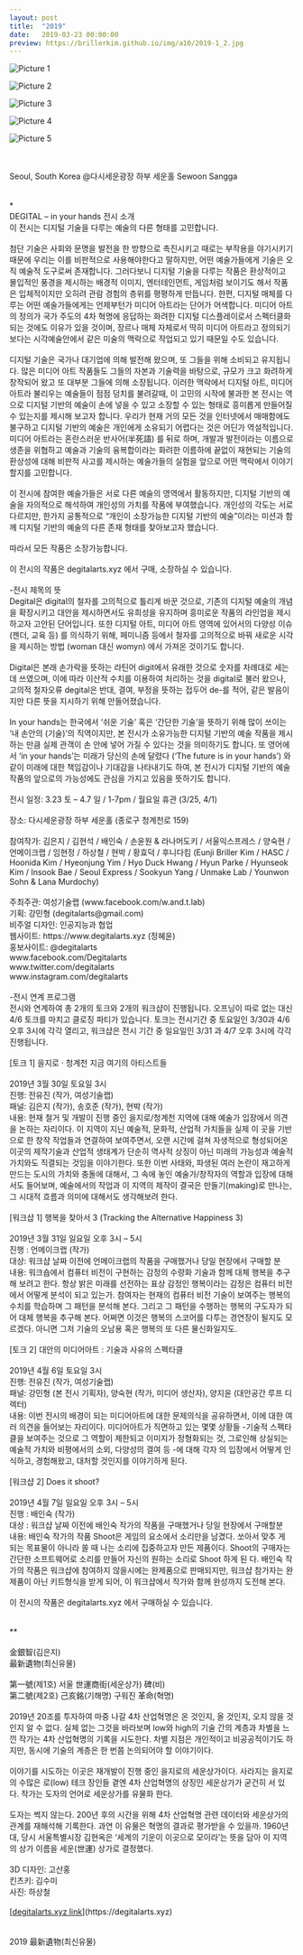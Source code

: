 ```yaml
---
layout: post
title:  "2019"
date:   2019-03-23 00:00:00
preview: https://brillerkim.github.io/img/a10/2019-1_2.jpg
---
```


![Picture 1](https://brillerkim.github.io/img/a10/2019-1_1.jpg)

![Picture 2](https://brillerkim.github.io/img/a10/2019-1_2.jpg)

![Picture 3](https://brillerkim.github.io/img/a10/2019-1_3.jpg)

![Picture 4](https://brillerkim.github.io/img/a10/2019-1_4.jpg)

![Picture 5](https://brillerkim.github.io/img/a10/2019-1_5.png)



<br>
<br>
Seoul, South Korea @다시세운광장 하부 세운홀 Sewoon Sangga<br>
<br>
<br>
*<br>
DEGITAL – in your hands 전시 소개<br> 
이 전시는 디지털 기술을 다루는 예술의 다른 형태를 고민합니다.<br>
<br>
첨단 기술은 사회와 문명을 발전을 한 방향으로 촉진시키고 때로는 부작용을 야기시키기 때문에 우리는 이를 비판적으로 사용해야한다고 말하지만, 어떤 예술가들에게 기술은 오직 예술적 도구로써 존재합니다. 그러다보니 디지털 기술을 다루는 작품은 환상적이고 몰입적인 풍경을 제시하는 배경적 이미지, 엔터테인먼트, 게임처럼 보이기도 해서 작품은 입체적이지만 오히려 관람 경험의 층위를 평평하게 만듭니다. 한편, 디지털 매체를 다루는 어떤 예술가들에게는 언제부턴가 미디어 아트라는 단어가 어색합니다. 미디어 아트의 정의가 국가 주도의 4차 혁명에 응답하는 화려한 디지털 디스플레이로서 스펙터클화되는 것에도 이유가 있을 것이며, 장르나 매체 자체로서 딱히 미디어 아트라고 정의되기 보다는 시각예술안에서 같은 미술의 맥락으로 작업되고 있기 때문일 수도 있습니다.<br> 
<br>
디지털 기술은 국가나 대기업에 의해 발전해 왔으며, 또 그들을 위해 소비되고 유지됩니다. 많은 미디어 아트 작품들도 그들의 자본과 기술력을 바탕으로, 규모가 크고 화려하게 창작되어 왔고 또 대부분 그들에 의해 소장됩니다. 이러한 맥락에서 디지털 아트, 미디어 아트라 불리우는 예술들이 점점 덩치를 불려갈때, 이 고민의 시작에 불과한 본 전시는 역으로 디지털 기반의 예술이 손에 넣을 수 있고 소장할 수 있는 형태로 흥미롭게 만들어질 수 있는지를 제시해 보고자 합니다. 우리가 현재 거의 모든 것을 인터넷에서 매매함에도 불구하고 디지털 기반의 예술은 개인에게 소유되기 어렵다는 것은 어딘가 역설적입니다. 미디어 아트라는 혼란스러운 반사어(半死語) 를 뒤로 하며, 개발과 발전이라는 이름으로 생존을 위협하고 예술과 기술의 융복합이라는 화려한 이름하에 끝없이 재현되는 기술의 환상성에 대해 비판적 사고를 제시하는 예술가들의 실험을 앞으로 어떤 맥락에서 이야기할지를 고민합니다.<br> 
<br>
이 전시에 참여한 예술가들은 서로 다른 예술의 영역에서 활동하지만, 디지털 기반의 예술을 자의적으로 해석하여 개인성의 가치를 작품에 부여했습니다. 개인성의 각도는 서로 다르지만, 한가지 공통적으로 “개인이 소장가능한 디지털 기반의 예술”이라는 미션과 함께 디지털 기반의 예술의 다른 존재 형태를 찾아보고자 했습니다.<br>
<br>
따라서 모든 작품은 소장가능합니다.<br> 
<br>
이 전시의 작품은 degitalarts.xyz 에서 구매, 소장하실 수 있습니다.<br>
<br>
-전시 제목의 뜻<br>
Degital은 digital의 철자를 고의적으로 틀리게 바꾼 것으로, 기존의 디지털 예술의 개념을 확장시키고 대안을 제시하면서도 유희성을 유지하며 흥미로운 작품의 라인업을 제시하고자 고안된 단어입니다. 또한 디지털 아트, 미디어 아트 영역에 있어서의 다양성 이슈 (젠더, 교육 등) 를 의식하기 위해, 페미니즘 등에서 철자를 고의적으로 바꿔 새로운 시각을 제시하는 방법 (woman 대신 womyn) 에서 가져온 것이기도 합니다.<br>
<br>
Digital은 본래 손가락을 뜻하는 라틴어 digit에서 유래한 것으로 숫자를 차례대로 세는데 쓰였으며, 이에 따라 이산적 수치를 이용하여 처리하는 것을 digital로 불러 왔으나, 고의적 철자오류 degital은 반대, 결여, 부정을 뜻하는 접두어 de-를 적어, 같은 발음이지만 다른 뜻을 지시하기 위해 만들어졌습니다.<br>
<br>
In your hands는 한국에서 ‘쉬운 기술’ 혹은 ‘간단한 기술’을 뜻하기 위해 많이 쓰이는 ‘내 손안의 (기술)’의 직역이지만, 본 전시가 소유가능한 디지털 기반의 예술 작품을 제시하는 만큼 실제 관객이 손 안에 넣어 가질 수 있다는 것을 의미하기도 합니다. 또 영어에서 ‘in your hands’는 미래가 당신의 손에 달렸다 (‘The future is in your hands’) 와 같이 미래에 대한 책임감이나 기대감을 나타내기도 하여, 본 전시가 디지털 기반의 예술 작품의 앞으로의 가능성에도 관심을 가지고 있음을 뜻하기도 합니다.<br>
<br>
전시 일정: 3.23 토 – 4.7 일 / 1-7pm / 월요일 휴관 (3/25, 4/1)<br>
<br>
장소: 다시세운광장 하부 세운홀 (종로구 청계천로 159)<br>
<br>
참여작가: 김은지 / 김현석 / 배인숙 / 손윤원 & 라나머도키 / 서울익스프레스 / 양숙현 / 언메이크랩 / 임현정 / 하상철 / 현박 / 황효덕 / 후니다킴 (Eunji Briller Kim / HASC / Hoonida Kim / Hyeonjung Yim / Hyo Duck Hwang / Hyun Parke / Hyunseok Kim / Insook Bae / Seoul Express / Sookyun Yang / Unmake Lab / Younwon Sohn & Lana Murdochy)<br>
<br>
주최주관: 여성기술랩 (www.facebook.com/w.and.t.lab)<br>
기획: 강민형 (degitalarts@gmail.com)<br>
비주얼 디자인: 인공지능과 협업<br>
웹사이트: https://www.degitalarts.xyz (정혜윤)<br>
홍보사이트: @degitalarts<br>
www.facebook.com/Degitalarts<br>
www.twitter.com/degitalarts<br>
www.instagram.com/degitalarts<br>
<br>
-전시 연계 프로그램<br>
전시와 연계하여 총 2개의 토크와 2개의 워크샵이 진행됩니다. 오프닝이 따로 없는 대신 4/6 토크를 마치고 클로징 파티가 있습니다. 토크는 전시기간 중 토요일인 3/30과 4/6 오후 3시에 각각 열리고, 워크샵은 전시 기간 중 일요일인 3/31 과 4/7 오후 3시에 각각 진행됩니다.<br>
<br>
[토크 1] 을지로 · 청계천 지금 여기의 아티스트들<br>
<br>
2019년 3월 30일 토요일 3시<br>
진행: 전유진 (작가, 여성기술랩)<br>
패널: 김은지 (작가), 송호준 (작가), 현박 (작가)<br>
내용: 현재 철거 및 개발이 진행 중인 을지로/청계천 지역에 대해 예술가 입장에서 의견을 논하는 자리이다. 이 지역이 지닌 예술적, 문화적, 산업적 가치들을 실제 이 곳을 기반으로 한 창작 작업들과 연결하여 보여주면서, 오랜 시간에 걸쳐 자생적으로 형성되어온 이곳의 제작기술과 산업적 생태계가 단순히 역사적 상징이 아닌 미래의 가능성과 예술적 가치와도 직결되는 것임을 이야기한다. 또한 이번 사태와, 파생된 여러 논란이 재고하게 만드는 도시의 가치와 충돌에 대해서, 그 속에 놓인 예술가/창작자의 역할과 입장에 대해서도 들어보며, 예술에서의 작업과 이 지역의 제작이 결국은 만들기(making)로 만나는, 그 시대적 흐름과 의미에 대해서도 생각해보려 한다.<br>
<br>
[워크샵 1] 행복을 찾아서 3 (Tracking the Alternative Happiness 3)<br>
<br>
2019년 3월 31일 일요일 오후 3시 – 5시<br>
진행 : 언메이크랩 (작가)<br>
대상: 워크샵 날짜 이전에 언메이크랩의 작품을 구매했거나 당일 현장에서 구매할 분<br>
내용: 워크숍에서 컴퓨터 비전이 구현하는 감정의 수량화 기술과 함께 대체 행복을 추구해 보려고 한다. 항상 밝은 미래를 선전하는 표상 감정인 행복이라는 감정은 컴퓨터 비전에서 어떻게 분석이 되고 있는가. 참여자는 현재의 컴퓨터 비전 기술이 보여주는 행복의 수치를 학습하며 그 패턴을 분석해 본다. 그리고 그 패턴을 수행하는 행복의 구도자가 되어 대체 행복을 추구해 본다. 어쩌면 이것은 행복의 스코어를 다투는 경연장이 될지도 모르겠다. 아니면 그저 기술의 오남용 혹은 행복의 또 다른 물신화일지도.<br>
<br>
[토크 2] 대안의 미디어아트 : 기술과 사유의 스펙타클<br>
<br>
2019년 4월 6일 토요일 3시<br>
진행: 전유진 (작가, 여성기술랩)<br>
패널: 강민형 (본 전시 기획자), 양숙현 (작가, 미디어 생산자), 양지윤 (대안공간 루프 디렉터)<br>
내용: 이번 전시의 배경이 되는 미디어아트에 대한 문제의식을 공유하면서, 이에 대한 여러 의견을 들어보는 자리이다. 미디어아트가 직면하고 있는 몇몇 상황들 -기술적 스펙타클을 보여주는 것으로 그 역할이 제한되고 이미지가 정형화되는 것, 그로인해 상실되는 예술적 가치와 비평에서의 소외, 다양성의 결여 등 -에 대해 각자 의 입장에서 어떻게 인식하고, 경험해왔고, 대처할 것인지를 이야기하게 된다.<br>
<br>
[워크샵 2] Does it shoot?<br>
<br>
2019년 4월 7일 일요일 오후 3시 – 5시<br>
진행 : 배인숙 (작가)<br>
대상 : 워크샵 날짜 이전에 배인숙 작가의 작품을 구매했거나 당일 현장에서 구매할분<br>
내용: 배인숙 작가의 작품 Shoot은 게임의 요소에서 소리만을 남겼다. 쏘아서 맞추 게 되는 목표물이 아니라 쏠 때 나는 소리에 집중하고자 만든 제품이다. Shoot의 구매자는 간단한 소프트웨어로 소리를 만들어 자신의 원하는 소리로 Shoot 하게 된 다. 배인숙 작가의 작품은 워크샵에 참여하지 않을시에는 완제품으로 판매되지만, 워크샵 참가자는 완제품이 아닌 키트형식을 받게 되어, 이 워크샵에서 작가와 함께 완성까지 도전해 본다.<br>
<br>
이 전시의 작품은 degitalarts.xyz 에서 구매하실 수 있습니다.<br>
<br>
<br>
**<br>
<br>
金銀智(김은지)<br>
最新遺物(최신유물)<br>
<br>
第一號(제1호) 서울 世運商街(세운상가) 碑(비)<br>
第二號(제2호) 己亥銘(기해명) 구워진 革命(혁명)<br>
<br>
2019년 20조를 투자하여 마중 나갈 4차 산업혁명은 온 것인지, 올 것인지, 오지 않을 것인지 알 수 없다. 실체 없는 그것을 바라보며 low와 high의 기술 간의 계층과 차별을 느낀 작가는 4차 산업혁명의 기록을 시도한다. 차별 지점은 개인적이고 비공공적이기도 하지만, 동시에 기술의 계층은 한 번쯤 논의되어야 할 이야기이다.<br>
<br>
이야기를 시도하는 이곳은 재개발이 진행 중인 을지로의 세운상가이다. 사라지는 을지로의 수많은 로(low) 테크 장인들 곁엔 4차 산업혁명의 상징인 세운상가가 굳건히 서 있다. 작가는 도자의 언어로 세운상가를 유물화 한다.<br>
<br>
도자는 썩지 않는다. 200년 후의 시간을 위해 4차 산업혁명 관련 데이터와 세운상가의 관계를 재해석해 기록한다. 과연 이 유물은 혁명의 결과로 평가받을 수 있을까. 1960년대, 당시 서울특별시장 김현옥은  ‘세계의 기운이 이곳으로 모이라’는 뜻을 담아 이 지역의 상가 이름을 세운(世運) 상가로 결정했다.<br>
<br>
3D 디자인: 고산홍<br> 
킨츠키: 김수미<br>
사진: 하상철<br>  
<br>
[<U>degitalarts.xyz link</U>](https://degitalarts.xyz)
<br>
<br>
<br>
2019 最新遺物(최신유물)<br>
